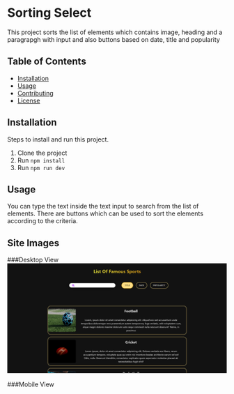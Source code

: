 
# Sorting Select

This project sorts the list of elements which contains image, heading and a paragrapgh with input and also buttons based on date, title and popularity

## Table of Contents

- [Installation](#installation)
- [Usage](#usage)
- [Contributing](#contributing)
- [License](#license)

## Installation

Steps to install and run this project.<br>
1. Clone the project<br>
2. Run `npm install`<br>
3. Run `npm run dev`<br>

## Usage

You can type the text inside the text input to search from the list of elements. There are buttons which can be used to sort the elements according to the criteria.

## Site Images
###Desktop View
![](https://github.com/gauravd-123/1clickcapital_project/blob/main/Desktop.png)

###Mobile View
![]()
